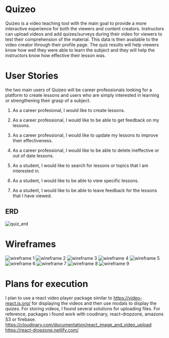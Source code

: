 # Quizeo
Quizeo is a video teaching tool with the main goal to provide a more interactive experience for both the viewers and content creators. 
Instructors can upload videos and add quizes/surveys during their video for viewers to test their comprehension of the material. This data is then available to the video creator through their profile page. The quiz results will help viewers know how well they were able to learn the subject and they will help the instructors know how effective their lesson was.

# User Stories

the two main users of Quizeo will be career professionals looking for a platform to create lessons and users who are simply interested in learning or strengthening their grasp of a subject.

1) As a career profesional, I would like to create lessons.
2) As a career professional, I would like to be able to get feedback on my lessons.
3) As a career professional, I would like to update my lessons to improve their effectiveness.
4) As a career professional, I would like to be able to delete ineffective or out of date lessons.

1) As a student, I would like to search for lessons or topics that I am interested in.
2) As a student, I would like to be able to view specific lessons.
3) As a student, I would like to be able to leave feedback for the lessons that I have viewed.

## ERD

![quiz_erd](https://user-images.githubusercontent.com/26421398/45004273-54201780-afb9-11e8-88db-30b4f49a2862.png)

# Wireframes

![wireframe 1](https://user-images.githubusercontent.com/26421398/45008972-99e9d980-afd3-11e8-9870-75020a438c9a.png)
![wireframe 2](https://user-images.githubusercontent.com/26421398/45008980-a40bd800-afd3-11e8-84c2-f7f1f2cc461e.png)
![wireframe 3](https://user-images.githubusercontent.com/26421398/45008989-aff79a00-afd3-11e8-9cfe-e289bc356164.png)
![wireframe 4](https://user-images.githubusercontent.com/26421398/45008998-b554e480-afd3-11e8-9d45-a13b673e1a49.png)
![wireframe 5](https://user-images.githubusercontent.com/26421398/45009004-bb4ac580-afd3-11e8-9c83-57387aa5fe3b.png)
![wireframe 6](https://user-images.githubusercontent.com/26421398/45009006-bf76e300-afd3-11e8-928e-051cafd879ff.png)
![wireframe 7](https://user-images.githubusercontent.com/26421398/45009010-c3a30080-afd3-11e8-94cc-250ace447ab0.png)
![wireframe 8](https://user-images.githubusercontent.com/26421398/45009012-c9004b00-afd3-11e8-919a-2859a856fba2.png)
![wireframe 9](https://user-images.githubusercontent.com/26421398/45009016-cd2c6880-afd3-11e8-955e-9a5027d6691d.png)

# Plans for execution

I plan to use a react video player package similar to https://video-react.js.org/ for displaying the videos and then use modals to display the quizes. For storing videos, I found several solutions for uploading files. For reference, packages i found work with coudinary, react-dropzone, amazons S3 or firebase. 
https://cloudinary.com/documentation/react_image_and_video_upload <br>
https://react-dropzone.netlify.com/
